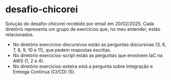 # desafio-chicorei

Solução do desafio-chicorei recebido por email em 20/02/2025. Cada diretório representa um grupo de exercícios que, no meu entender, estão relacionados. 

- No diretório exercícios-discursivos estão as perguntas discursivas (3, 6, 7, 8, 9, 10 e 11), que pedem respostas escritas.
- No diretório exercicios-script estão as perguntas que envolvem IaC na AWS (1, 2 e 4).
- No diretório exercicios-esteira está a pergunta sobre Integração e Entrega Contínua (CI/CD) (5).

